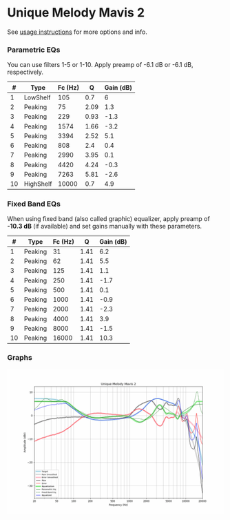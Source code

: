 # Unique Melody Mavis 2
See [usage instructions](https://github.com/jaakkopasanen/AutoEq#usage) for more options and info.

### Parametric EQs
You can use filters 1-5 or 1-10. Apply preamp of -6.1 dB or -6.1 dB, respectively.

|   # | Type      |   Fc (Hz) |    Q |   Gain (dB) |
|-----|-----------|-----------|------|-------------|
|   1 | LowShelf  |       105 | 0.7  |         6   |
|   2 | Peaking   |        75 | 2.09 |         1.3 |
|   3 | Peaking   |       229 | 0.93 |        -1.3 |
|   4 | Peaking   |      1574 | 1.66 |        -3.2 |
|   5 | Peaking   |      3394 | 2.52 |         5.1 |
|   6 | Peaking   |       808 | 2.4  |         0.4 |
|   7 | Peaking   |      2990 | 3.95 |         0.1 |
|   8 | Peaking   |      4420 | 4.24 |        -0.3 |
|   9 | Peaking   |      7263 | 5.81 |        -2.6 |
|  10 | HighShelf |     10000 | 0.7  |         4.9 |

### Fixed Band EQs
When using fixed band (also called graphic) equalizer, apply preamp of **-10.3 dB** (if available) and set gains manually with these parameters.

|   # | Type    |   Fc (Hz) |    Q |   Gain (dB) |
|-----|---------|-----------|------|-------------|
|   1 | Peaking |        31 | 1.41 |         6.2 |
|   2 | Peaking |        62 | 1.41 |         5.5 |
|   3 | Peaking |       125 | 1.41 |         1.1 |
|   4 | Peaking |       250 | 1.41 |        -1.7 |
|   5 | Peaking |       500 | 1.41 |         0.1 |
|   6 | Peaking |      1000 | 1.41 |        -0.9 |
|   7 | Peaking |      2000 | 1.41 |        -2.3 |
|   8 | Peaking |      4000 | 1.41 |         3.9 |
|   9 | Peaking |      8000 | 1.41 |        -1.5 |
|  10 | Peaking |     16000 | 1.41 |        10.3 |

### Graphs
![](./Unique%20Melody%20Mavis%202.png)
